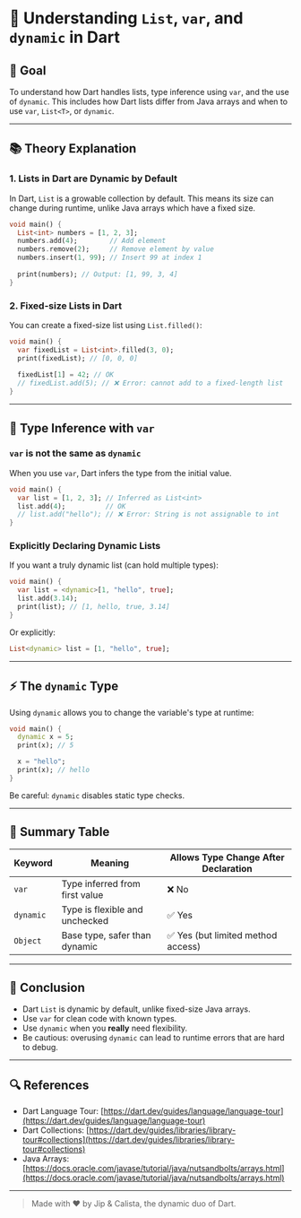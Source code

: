 # 🐋 Understanding `List`, `var`, and `dynamic` in Dart

## 🎯 Goal

To understand how Dart handles lists, type inference using `var`, and the use of `dynamic`. This includes how Dart lists differ from Java arrays and when to use `var`, `List<T>`, or `dynamic`.

---

## 📚 Theory Explanation

### 1. Lists in Dart are Dynamic by Default

In Dart, `List` is a growable collection by default. This means its size can change during runtime, unlike Java arrays which have a fixed size.

```dart
void main() {
  List<int> numbers = [1, 2, 3];
  numbers.add(4);        // Add element
  numbers.remove(2);     // Remove element by value
  numbers.insert(1, 99); // Insert 99 at index 1
  
  print(numbers); // Output: [1, 99, 3, 4]
}
```

### 2. Fixed-size Lists in Dart

You can create a fixed-size list using `List.filled()`:

```dart
void main() {
  var fixedList = List<int>.filled(3, 0);
  print(fixedList); // [0, 0, 0]
  
  fixedList[1] = 42; // OK
  // fixedList.add(5); // ❌ Error: cannot add to a fixed-length list
}
```

---

## 🌟 Type Inference with `var`

### `var` is **not** the same as `dynamic`

When you use `var`, Dart infers the type from the initial value.

```dart
void main() {
  var list = [1, 2, 3]; // Inferred as List<int>
  list.add(4);          // OK
  // list.add("hello"); // ❌ Error: String is not assignable to int
}
```

### Explicitly Declaring Dynamic Lists

If you want a truly dynamic list (can hold multiple types):

```dart
void main() {
  var list = <dynamic>[1, "hello", true];
  list.add(3.14);
  print(list); // [1, hello, true, 3.14]
}
```

Or explicitly:

```dart
List<dynamic> list = [1, "hello", true];
```

---

## ⚡ The `dynamic` Type

Using `dynamic` allows you to change the variable's type at runtime:

```dart
void main() {
  dynamic x = 5;
  print(x); // 5

  x = "hello";
  print(x); // hello
}
```

Be careful: `dynamic` disables static type checks.

---

## 🔹 Summary Table

| Keyword   | Meaning                        | Allows Type Change After Declaration |
| --------- | ------------------------------ | ------------------------------------ |
| `var`     | Type inferred from first value | ❌ No                                 |
| `dynamic` | Type is flexible and unchecked | ✅ Yes                                |
| `Object`  | Base type, safer than dynamic  | ✅ Yes (but limited method access)    |

---

## 🔮 Conclusion

* Dart `List` is dynamic by default, unlike fixed-size Java arrays.
* Use `var` for clean code with known types.
* Use `dynamic` when you **really** need flexibility.
* Be cautious: overusing `dynamic` can lead to runtime errors that are hard to debug.

---

## 🔍 References

* Dart Language Tour: [https://dart.dev/guides/language/language-tour](https://dart.dev/guides/language/language-tour)
* Dart Collections: [https://dart.dev/guides/libraries/library-tour#collections](https://dart.dev/guides/libraries/library-tour#collections)
* Java Arrays: [https://docs.oracle.com/javase/tutorial/java/nutsandbolts/arrays.html](https://docs.oracle.com/javase/tutorial/java/nutsandbolts/arrays.html)

---

> Made with ❤ by Jip & Calista, the dynamic duo of Dart.
